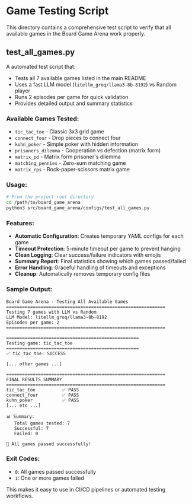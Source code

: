 # Game Testing Script

This directory contains a comprehensive test script to verify that all available games in the Board Game Arena work properly.

## test_all_games.py

A automated test script that:
- Tests all 7 available games listed in the main README
- Uses a fast LLM model (`litellm_groq/llama3-8b-8192`) vs Random player
- Runs 2 episodes per game for quick validation
- Provides detailed output and summary statistics

### Available Games Tested:
- `tic_tac_toe` - Classic 3x3 grid game
- `connect_four` - Drop pieces to connect four
- `kuhn_poker` - Simple poker with hidden information
- `prisoners_dilemma` - Cooperation vs defection (matrix form)
- `matrix_pd` - Matrix form prisoner's dilemma
- `matching_pennies` - Zero-sum matching game
- `matrix_rps` - Rock-paper-scissors matrix game

### Usage:

```bash
# From the project root directory
cd /path/to/board_game_arena
python3 src/board_game_arena/configs/test_all_games.py
```

### Features:
- **Automatic Configuration**: Creates temporary YAML configs for each game
- **Timeout Protection**: 5-minute timeout per game to prevent hanging
- **Clean Logging**: Clear success/failure indicators with emojis
- **Summary Report**: Final statistics showing which games passed/failed
- **Error Handling**: Graceful handling of timeouts and exceptions
- **Cleanup**: Automatically removes temporary config files

### Sample Output:
```
Board Game Arena - Testing All Available Games
============================================================
Testing 7 games with LLM vs Random
LLM Model: litellm_groq/llama3-8b-8192
Episodes per game: 2
============================================================

==================================================
Testing game: tic_tac_toe
==================================================
✅ tic_tac_toe: SUCCESS

[... other games ...]

============================================================
FINAL RESULTS SUMMARY
============================================================
tic_tac_toe          ✅ PASS
connect_four         ✅ PASS
kuhn_poker           ✅ PASS
[... etc ...]

📊 Summary:
   Total games tested: 7
   Successful: 7
   Failed: 0

🎉 All games passed successfully!
```

### Exit Codes:
- `0`: All games passed successfully
- `1`: One or more games failed

This makes it easy to use in CI/CD pipelines or automated testing workflows.
